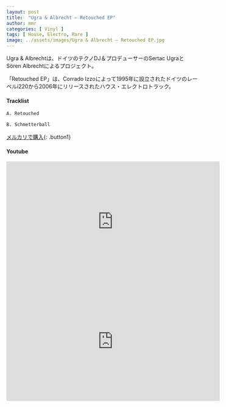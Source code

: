 ```yaml
---
layout: post
title:  "Ugra & Albrecht – Retouched EP"
author: mmr
categories: [ Vinyl ]
tags: [ House, Electro, Rare ]
image: ../assets/images/Ugra & Albrecht – Retouched EP.jpg
---
```


Ugra & Albrechtは、ドイツのテクノDJ＆プロデューサーのSertac UgraとSören Albrechtによるプロジェクト。

「Retouched EP」は、Corrado Izzoによって1995年に設立されたドイツのレーベルi220から2006年にリリースされたハウス・エレクトロトラック。

#### Tracklist
```md
A. Retouched

B. Schmetterball
```

[メルカリで購入](https://jp.mercari.com/item/m46595455712?afid=6142608987){: .button1}

#### Youtube 
<iframe width="560" height="315" src="https://www.youtube.com/embed/P8TE0mDP6tc?si=o_WDtTJA5fq3pJS8" title="YouTube video player" frameborder="0" allow="accelerometer; autoplay; clipboard-write; encrypted-media; gyroscope; picture-in-picture; web-share" referrerpolicy="strict-origin-when-cross-origin" allowfullscreen></iframe>

<iframe width="560" height="315" src="https://www.youtube.com/embed/RWv2m-4JdCE?si=dKoXOjRNq_OeYP2N" title="YouTube video player" frameborder="0" allow="accelerometer; autoplay; clipboard-write; encrypted-media; gyroscope; picture-in-picture; web-share" referrerpolicy="strict-origin-when-cross-origin" allowfullscreen></iframe>